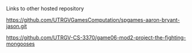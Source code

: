 Links to other hosted repository

https://github.com/UTRGVGamesComputation/spgames-aaron-bryant-jason.git

https://github.com/UTRGV-CS-3370/game06-mod2-project-the-fighting-mongooses
